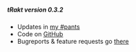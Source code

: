 ##### tRakt version 0.3.2

* Updates in [my #pants](http://pants.jemu.name//tag/trakt_shiny)
* Code on [GitHub](https://github.com/jemus42/tRakt-shiny)
* Bugreports & feature requests go [there](https://github.com/jemus42/tRakt-shiny/issues)
